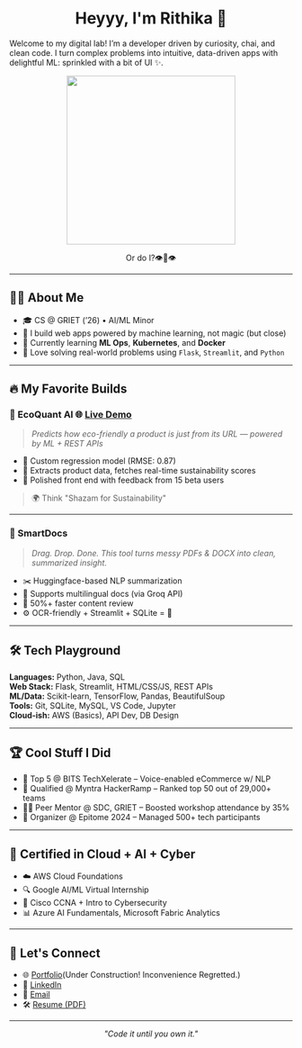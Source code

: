 <h1 align="center">Heyyy, I'm Rithika 🌸</h1>

<p>Welcome to my digital lab! I’m a developer driven by curiosity, chai, and clean code. I turn complex problems into intuitive, data-driven apps with delightful ML: sprinkled with a bit of UI ✨.</p>



<p align="center">
  <img src="https://media.giphy.com/media/v1.Y2lkPTc5MGI3NjExOGdjbXZmY2tvcnRsY3J5b2xrb2QyemtrOXpyYW9scDg3OG8yc3lsdSZlcD12MV9naWZzX3NlYXJjaCZjdD1n/Dh5q0sShxgp13DwrvG/giphy.gif" width="300px" />
</p>
<p align="center"> Or do I?👁️👄👁️</p>

---

## 👨‍💻 About Me
- 🎓 CS @ GRIET (’26) • AI/ML Minor
- 🤖 I build web apps powered by machine learning, not magic (but close)  
- 🧠 Currently learning **ML Ops**, **Kubernetes**, and **Docker**  
- 💬 Love solving real-world problems using `Flask`, `Streamlit`, and `Python`

---

## 🔥 My Favorite Builds

### 🌿 EcoQuant AI  🌐 [Live Demo](https://ecoquant-ai.onrender.com/)
> *Predicts how eco-friendly a product is just from its URL — powered by ML + REST APIs*

- 🧠 Custom regression model (RMSE: 0.87)
- 🔎 Extracts product data, fetches real-time sustainability scores
- 🎨 Polished front end with feedback from 15 beta users

> 🌍 Think "Shazam for Sustainability"

---

### 📄 SmartDocs  
> *Drag. Drop. Done. This tool turns messy PDFs & DOCX into clean, summarized insight.*

- ✂️ Huggingface-based NLP summarization
- 🧾 Supports multilingual docs (via Groq API)
- 🧠 50%+ faster content review
- ⚙️ OCR-friendly + Streamlit + SQLite = 💯

---

## 🛠 Tech Playground

**Languages:** Python, Java, SQL  
**Web Stack:** Flask, Streamlit, HTML/CSS/JS, REST APIs  
**ML/Data:** Scikit-learn, TensorFlow, Pandas, BeautifulSoup  
**Tools:** Git, SQLite, MySQL, VS Code, Jupyter  
**Cloud-ish:** AWS (Basics), API Dev, DB Design  

---

## 🏆 Cool Stuff I Did

- 🥇 Top 5 @ BITS TechXelerate – Voice-enabled eCommerce w/ NLP  
- 🧠 Qualified @ Myntra HackerRamp – Ranked top 50 out of 29,000+ teams  
- 🧑‍🏫 Peer Mentor @ SDC, GRIET – Boosted workshop attendance by 35%  
- 🎯 Organizer @ Epitome 2024 – Managed 500+ tech participants

---

## 📜 Certified in Cloud + AI + Cyber

- ☁️ AWS Cloud Foundations  
- 🔍 Google AI/ML Virtual Internship  
- 🔐 Cisco CCNA + Intro to Cybersecurity  
- 📊 Azure AI Fundamentals, Microsoft Fabric Analytics

---

## 💬 Let's Connect

- 🌐 [Portfolio](https://yourwebsite.com)(Under Construction! Inconvenience Regretted.)
- 💼 [LinkedIn](https://linkedin.com/in/rithikamalve)
- 📨 [Email](mailto:rithikamalve123@gmail.com)
- 🛠️ [Resume (PDF)](https://drive.google.com/file/d/1-nRloJCpizgd4-rueEn5TMgtJt3mOG8l/view?usp=sharing)

---

<p align="center">
  <em>"Code it until you own it."</em>  
</p>

